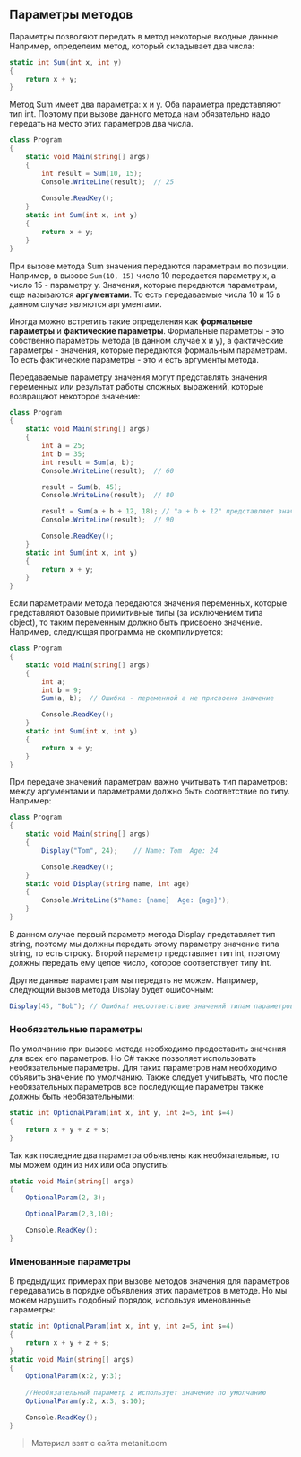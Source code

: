 ## Параметры методов

Параметры позволяют передать в метод некоторые входные данные. Например, определеим метод, который складывает два числа:

```cs
static int Sum(int x, int y)
{
    return x + y;
}
```

Метод Sum имеет два параметра: x и y. Оба параметра представляют тип int. Поэтому при вызове данного метода нам обязательно надо передать на место этих параметров два числа.

```cs
class Program
{
    static void Main(string[] args)
    {
        int result = Sum(10, 15);
        Console.WriteLine(result);  // 25
        
        Console.ReadKey();
    }
    static int Sum(int x, int y)
    {
        return x + y;
    }
}
```

При вызове метода Sum значения передаются параметрам по позиции. Например, в вызове `Sum(10, 15)` число 10 передается параметру x, а число 15 - параметру y. Значения, которые передаются параметрам, еще называются **аргументами**. То есть передаваемые числа 10 и 15 в данном случае являются аргументами.

Иногда можно встретить такие определения как **формальные параметры** и **фактические параметры**. Формальные параметры - это собственно параметры метода (в данном случае x и y), а фактические параметры - значения, которые передаются формальным параметрам. То есть фактические параметры - это и есть аргументы метода.

Передаваемые параметру значения могут представлять значения переменных или результат работы сложных выражений, которые возвращают некоторое значение:

```cs
class Program
{
    static void Main(string[] args)
    {
        int a = 25;
        int b = 35;
        int result = Sum(a, b);
        Console.WriteLine(result);  // 60

        result = Sum(b, 45);
        Console.WriteLine(result);  // 80

        result = Sum(a + b + 12, 18); // "a + b + 12" представляет значение параметра x
        Console.WriteLine(result);  // 90

        Console.ReadKey();
    }
    static int Sum(int x, int y)
    {
        return x + y;
    }
}
```

Если параметрами метода передаются значения переменных, которые представляют базовые примитивные типы (за исключением типа object), то таким переменным должно быть присвоено значение. Например, следующая программа не скомпилируется:

```cs
class Program
{
    static void Main(string[] args)
    {
        int a;
        int b = 9;
        Sum(a, b);  // Ошибка - переменной a не присвоено значение

        Console.ReadKey();
    }
    static int Sum(int x, int y)
    {
        return x + y;
    }
}
```

При передаче значений параметрам важно учитывать тип параметров: между аргументами и параметрами должно быть соответствие по типу. Например:

```cs
class Program
{
    static void Main(string[] args)
    {
        Display("Tom", 24);    // Name: Tom  Age: 24

        Console.ReadKey();
    }
    static void Display(string name, int age)
    {
        Console.WriteLine($"Name: {name}  Age: {age}");
    }
}
```

В данном случае первый параметр метода Display представляет тип string, поэтому мы должны передать этому параметру значение типа string, то есть строку. Второй параметр представляет тип int, поэтому должны передать ему целое число, которое соответствует типу int.

Другие данные параметрам мы передать не можем. Например, следующий вызов метода Display будет ошибочным:

```cs
Display(45, "Bob"); // Ошибка! несоответствие значений типам параметров
```

### Необязательные параметры

По умолчанию при вызове метода необходимо предоставить значения для всех его параметров. Но C# также позволяет использовать необязательные параметры. Для таких параметров нам необходимо объявить значение по умолчанию. Также следует учитывать, что после необязательных параметров все последующие параметры также должны быть необязательными:

```cs
static int OptionalParam(int x, int y, int z=5, int s=4)
{
    return x + y + z + s;
}
```

Так как последние два параметра объявлены как необязательные, то мы можем один из них или оба опустить:

```cs
static void Main(string[] args)
{
    OptionalParam(2, 3);

    OptionalParam(2,3,10);

    Console.ReadKey();
}
```

### Именованные параметры

В предыдущих примерах при вызове методов значения для параметров передавались в порядке объявления этих параметров в методе. Но мы можем нарушить подобный порядок, используя именованные параметры:

```cs
static int OptionalParam(int x, int y, int z=5, int s=4)
{
    return x + y + z + s;
}
static void Main(string[] args)
{
    OptionalParam(x:2, y:3);
    
    //Необязательный параметр z использует значение по умолчанию
    OptionalParam(y:2, x:3, s:10);

    Console.ReadKey();
}
```


> Материал взят с сайта metanit.com